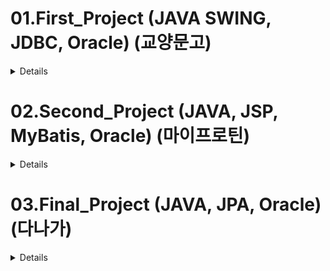 # 01.First_Project (JAVA SWING, JDBC, Oracle) (교양문고)
<details>
  
### 프로젝트 소개
나날이 늘어가는 문화활동에 대한 수요에 맞추어 Java Swing으로 교양문고 어플리케이션을 출시하였습니다.
회원, 상품, 장바구니, 주문 파트별로 JDBC를 이용한 CRUD를 구현하였습니다.

### 개발 기간
12일 (2023.07.14 ~ 2023.07.25)

### 담당 파트
| Product |
|----------|
| 카테고리별 상품리스트</br> 검색기능</br> 상품 상세탭 |

### 개발 환경
<img src="https://img.shields.io/badge/java 1.8-2C2255?style=for-the-badge&logo=openJDK&logoColor=white"> 
<img src="https://img.shields.io/badge/jdbc-000000?style=for-the-badge&logo=amazondocumentdb&logoColor=white"> 
<img src="https://img.shields.io/badge/Oracle-F80000?style=for-the-badge&logo=oracle&logoColor=white">
<img src="https://img.shields.io/badge/swing-2F2625?style=for-the-badge&logo=coffeescript&logoColor=white">
<img src="https://img.shields.io/badge/eclipse se-2C2255?style=for-the-badge&logo=eclipse&logoColor=white"> 
<img src="https://img.shields.io/badge/github-181717?style=for-the-badge&logo=github&logoColor=white">

### 상세
<https://github.com/leedong617/First-Project/tree/master/> github주소<br>
[교양문고.pptx](https://github.com/leedong617/leedong617/files/13663001/default.pptx) ppt상세<br>
<br>
메인<br>
<img width="271" alt="메인" src="https://github.com/leedong617/leedong617/assets/133841274/fcba9c21-d5db-442f-804e-b4f703a6adf5"><br>
상품리스트<br>
<img width="278" alt="리스트" src="https://github.com/leedong617/leedong617/assets/133841274/49583be5-45fb-42a0-8138-9f75c2a4d2ad"><br>
상품상세<br>
<img width="275" alt="디테일" src="https://github.com/leedong617/leedong617/assets/133841274/cb11b4c7-cf04-4697-9ced-ebb477dcffd3"><br>
검색리스트<br>
<img width="360" alt="검색" src="https://github.com/leedong617/leedong617/assets/133841274/c6cb7564-a4d0-4b75-9a93-c099dbffc580"><br>
ERD<br>
<img width="485" alt="erd" src="https://github.com/leedong617/leedong617/assets/133841274/a5798bfe-9967-496d-bd7c-c43dd744577b"><br>
</details>

# 02.Second_Project (JAVA, JSP, MyBatis, Oracle) (마이프로틴)
<details>

### 프로젝트 소개
헬스의 인기가 증가함에 따라 헬스 용품들의 수요가 증가하는 요즘을 위한 헬스용품 판매 사이트를 제작하였습니다.

### 개발 기간
8일 (2023.08.18 ~ 2023.08.25)

### 담당 파트
| Cart,Order |
|----------|
| 바로구매 와 장바구니 버튼</br> 장바구니 리스트</br> 주문</br> 주문리스트 |

### 개발 환경
<img src="https://img.shields.io/badge/java 1.8-2C2255?style=for-the-badge&logo=openJDK&logoColor=white"> 
<img src="https://img.shields.io/badge/JSP-F8DC75?style=for-the-badge&logo=apachetomcat&logoColor=black"> 
<img src="https://img.shields.io/badge/mybatis-000000?style=for-the-badge&logo=amazondocumentdb&logoColor=white"> 
<img src="https://img.shields.io/badge/Oracle-F80000?style=for-the-badge&logo=oracle&logoColor=white">
<img src="https://img.shields.io/badge/HTML5-E34F26?style=for-the-badge&logo=html5&logoColor=white"> 
<img src="https://img.shields.io/badge/javascript-F7DF1E?style=for-the-badge&logo=javascript&logoColor=black"> 
<img src="https://img.shields.io/badge/css3-1572B6?style=for-the-badge&logo=css3&logoColor=white">
<img src="https://img.shields.io/badge/eclipse ee-2C2255?style=for-the-badge&logo=eclipse&logoColor=white"> 
<img src="https://img.shields.io/badge/gradle 8.3-02303A?style=for-the-badge&logo=gradle&logoColor=white"소<br>

### 상세
[헬린이들.pptx](https://github.com/leedong617/leedong617/files/13663009/default.pptx) ppt상세<br>
<https://github.com/leedong617/Second-Project/> github주소<br>
<br>
ERD<br>
<img width="836" alt="erd" src="https://github.com/leedong617/leedong617/assets/133841274/d3de73cf-4cf3-444f-b3fe-6265fed916c0"><br>
상품<br>
![장바구니 버튼](https://github.com/leedong617/leedong617/assets/133841274/0cb402d8-bf63-4222-8351-6c38bba00b59)<br>
장바구니<br>
![장바구니](https://github.com/leedong617/leedong617/assets/133841274/34442842-2816-4cbe-b93e-2766338a27b1)<br>
주문<br>
![주문](https://github.com/leedong617/leedong617/assets/133841274/031b23ec-f65d-471b-8175-0c350a6d95c8)<br>
주문목록<br>
![주문 목록](https://github.com/leedong617/leedong617/assets/133841274/22f32f46-375c-434a-a693-d42fdbbe9caa)<br>

</details>

# 03.Final_Project (JAVA, JPA, Oracle) (다나가)
<details>
  
### 프로젝트 소개
수요가 높은 사이트 종류 중 하나인 전자 상거래 사이트 중 다나와를 벤치마킹한 사이트를 제작 하였습니다.

### 개발 기간
총 35일 (2023.10.12 ~ 2023.11.15)

### 담당 파트
| Member |
|----------|
| 회원가입</br> 로그인</br> 카카오api</br>(로그인,주소)</br> 아이디 비밀번호 찾기</br> 이메일 인증</br> 회원정보 수정</br> 회원탈퇴 |

### 개발 환경
<img src="https://img.shields.io/badge/Spring Boot 3.1.4-6DB33F?style=for-the-badge&logo=springboot&logoColor=white"> 
<img src="https://img.shields.io/badge/Spring Data JPA-2C2255?style=for-the-badge&logo=amazondocumentdb&logoColor=white"> 
<img src="https://img.shields.io/badge/Thymeleaf-005F0F?style=for-the-badge&logo=Thymeleaf&logoColor=white"> 
<img src="https://img.shields.io/badge/Oracle-F80000?style=for-the-badge&logo=oracle&logoColor=white">
<img src="https://img.shields.io/badge/HTML5-E34F26?style=for-the-badge&logo=html5&logoColor=white"> 
<img src="https://img.shields.io/badge/css3-1572B6?style=for-the-badge&logo=css3&logoColor=white">
<img src="https://img.shields.io/badge/javascript-F7DF1E?style=for-the-badge&logo=javascript&logoColor=black"> 
<img src="https://img.shields.io/badge/jquery 3.6.0-0769AD?style=for-the-badge&logo=jquery&logoColor=white"> 
<img src="https://img.shields.io/badge/Bootstrap 4-7952B3?style=for-the-badge&logo=bootstrap&logoColor=white">
<img src="https://img.shields.io/badge/STS 4.19.0-6DB33F?style=for-the-badge&logo=spring&logoColor=white"> 
<img src="https://img.shields.io/badge/gradle 8.3-02303A?style=for-the-badge&logo=gradle&logoColor=white"> 
<img src="https://img.shields.io/badge/github-181717?style=for-the-badge&logo=github&logoColor=white"> 

### 상세
[어벤져스_발표자료.pdf](https://github.com/leedong617/leedong617/files/13663640/_.pdf)<br>
<https://github.com/leedong617/FinalProject/> github주소<br>
<br>
ERD<br>
<img width="806" alt="스크린샷 2023-12-14 011918" src="https://github.com/leedong617/leedong617/assets/133841274/903d3a9d-b111-4f32-881e-d17f18e55146"><br>
<img width="671" alt="스크린샷 2023-12-14 011833" src="https://github.com/leedong617/leedong617/assets/133841274/72517656-e00e-449d-9fb5-3a142f06a99a"><br>
로그인<br>
![로그인](https://github.com/leedong617/leedong617/assets/133841274/a0d16215-ea3f-4a73-9a84-3c563f98efa9)<br>
카카오로그인<br>
![카카오로그인](https://github.com/leedong617/leedong617/assets/133841274/aecf4977-9630-45af-a797-d44f3d064843)<br>
카카오로그인2<br>
![카카오로그인2](https://github.com/leedong617/leedong617/assets/133841274/0e23f33b-5c99-4cd7-b5f8-17c48aee866c)<br>
카카오로그인3<br>
![카카오로그인3](https://github.com/leedong617/leedong617/assets/133841274/1c48966c-e636-4a74-847f-f13f92ca3565)<br>
회원가입<br>
![회원가입](https://github.com/leedong617/leedong617/assets/133841274/42dfb74b-3fd6-4af5-8852-16596bf04254)<br>
회원가입완료<br>
![회원가입완료](https://github.com/leedong617/leedong617/assets/133841274/ab121615-26d3-4264-9b10-7a0fcfe30a4d)<br>
마이페이지<br>
![마이페이지](https://github.com/leedong617/leedong617/assets/133841274/157cd114-84f3-4e0a-b024-56c58321c6e1)<br>
수정<br>
![수정](https://github.com/leedong617/leedong617/assets/133841274/bb8dbcca-f8e4-4e1f-9198-56a37bcc8efa)<br>
찾기<br>
![찾기](https://github.com/leedong617/leedong617/assets/133841274/a3e9f115-fb59-4f97-bc2c-1aa01818efea)<br>
탈퇴<br>
![탈퇴](https://github.com/leedong617/leedong617/assets/133841274/bed2d3c4-f4c3-4622-b537-5b18de485a07)<br>
</details>
